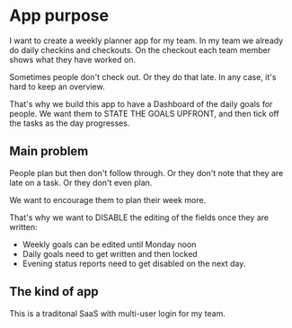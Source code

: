 # App purpose

I want to create a weekly planner app for my team. In my team we already do daily checkins and checkouts. On the checkout each team member shows what they have worked on.

Sometimes people don't check out. Or they do that late. In any case, it's hard to keep an overview.

That's why we build this app to have a Dashboard of the daily goals for people. We want them to STATE THE GOALS UPFRONT, and then tick off the tasks as the day progresses.


## Main problem

People plan but then don't follow through. Or they don't note that they are late on a task. Or they don't even plan.

We want to encourage them to plan their week more.

That's why we want to DISABLE the editing of the fields once they are written:

- Weekly goals can be edited until Monday noon
- Daily goals need to get written and then locked
- Evening status reports need to get disabled on the next day.

## The kind of app

This is a traditonal SaaS with multi-user login for my team.


